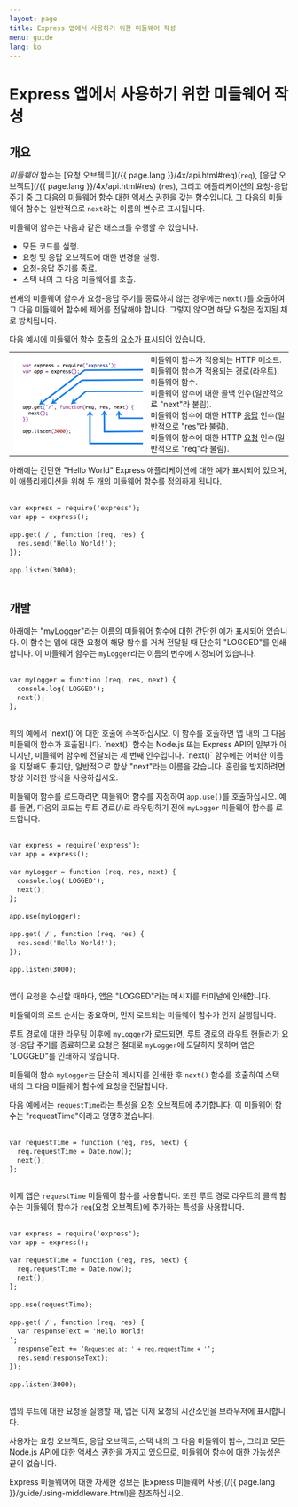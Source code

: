 ```yaml
---
layout: page
title: Express 앱에서 사용하기 위한 미들웨어 작성
menu: guide
lang: ko
---
```

<!---
 Copyright (c) 2016 StrongLoop, IBM, and Express Contributors
 License: MIT
-->

# Express 앱에서 사용하기 위한 미들웨어 작성

<h2>개요</h2>

*미들웨어* 함수는 [요청 오브젝트](/{{ page.lang }}/4x/api.html#req)(`req`), [응답 오브젝트](/{{ page.lang }}/4x/api.html#res) (`res`), 그리고 애플리케이션의 요청-응답 주기 중 그 다음의 미들웨어 함수 대한 액세스 권한을 갖는 함수입니다. 그 다음의 미들웨어 함수는 일반적으로 `next`라는 이름의 변수로 표시됩니다.

미들웨어 함수는 다음과 같은 태스크를 수행할 수 있습니다.

* 모든 코드를 실행.
* 요청 및 응답 오브젝트에 대한 변경을 실행.
* 요청-응답 주기를 종료.
* 스택 내의 그 다음 미들웨어를 호출.

현재의 미들웨어 함수가 요청-응답 주기를 종료하지 않는 경우에는 `next()`를 호출하여 그 다음 미들웨어 함수에 제어를 전달해야 합니다. 그렇지 않으면 해당 요청은 정지된 채로 방치됩니다.

다음 예시에 미들웨어 함수 호출의 요소가 표시되어 있습니다.

<table id="mw-fig">
<tr><td id="mw-fig-imgcell">
<img src="/images/express-mw.png" id="mw-fig-img" />
</td>
<td class="mw-fig-callouts">
<div class="callout" id="callout1">미들웨어 함수가 적용되는 HTTP 메소드.</div>

<div class="callout" id="callout2">미들웨어 함수가 적용되는 경로(라우트).</div>

<div class="callout" id="callout3">미들웨어 함수.</div>

<div class="callout" id="callout4">미들웨어 함수에 대한 콜백 인수(일반적으로 "next"라 불림).</div>

<div class="callout" id="callout5">미들웨어 함수에 대한 HTTP <a href="../4x/api.html#res">응답</a> 인수(일반적으로 "res"라 불림).</div>

<div class="callout" id="callout6">미들웨어 함수에 대한 HTTP <a href="../4x/api.html#req">요청</a> 인수(일반적으로 "req"라 불림).</div>
</td></tr>
</table>

아래에는 간단한 "Hello World" Express 애플리케이션에 대한 예가 표시되어 있으며, 이 애플리케이션을 위해 두 개의 미들웨어 함수를 정의하게 됩니다.

<pre>
<code class="language-javascript" translate="no">
var express = require('express');
var app = express();

app.get('/', function (req, res) {
  res.send('Hello World!');
});

app.listen(3000);
</code>
</pre>

<h2>개발</h2>

아래에는 "myLogger"라는 이름의 미들웨어 함수에 대한 간단한 예가 표시되어 있습니다. 이 함수는 앱에 대한 요청이 해당 함수를 거쳐 전달될 때 단순히 "LOGGED"를 인쇄합니다. 이 미들웨어 함수는 `myLogger`라는 이름의 변수에 지정되어 있습니다.

<pre>
<code class="language-javascript" translate="no">
var myLogger = function (req, res, next) {
  console.log('LOGGED');
  next();
};
</code>
</pre>

<div class="doc-box doc-notice" markdown="1">
위의 예에서 `next()`에 대한 호출에 주목하십시오.  이 함수를 호출하면 앱 내의 그 다음 미들웨어 함수가 호출됩니다.
`next()` 함수는 Node.js 또는 Express API의 일부가 아니지만, 미들웨어 함수에 전달되는 세 번째 인수입니다.  `next()` 함수에는 어떠한 이름을 지정해도 좋지만, 일반적으로 항상 "next"라는 이름을 갖습니다. 혼란을 방지하려면 항상 이러한 방식을 사용하십시오.
</div>

미들웨어 함수를 로드하려면 미들웨어 함수를 지정하여 `app.use()`를 호출하십시오.
예를 들면, 다음의 코드는 루트 경로(/)로 라우팅하기 전에 `myLogger` 미들웨어 함수를 로드합니다.

<pre>
<code class="language-javascript" translate="no">
var express = require('express');
var app = express();

var myLogger = function (req, res, next) {
  console.log('LOGGED');
  next();
};

app.use(myLogger);

app.get('/', function (req, res) {
  res.send('Hello World!');
});

app.listen(3000);
</code>
</pre>

앱이 요청을 수신할 때마다, 앱은 "LOGGED"라는 메시지를 터미널에 인쇄합니다.

미들웨어의 로드 순서는 중요하며, 먼저 로드되는 미들웨어 함수가 먼저 실행됩니다.

루트 경로에 대한 라우팅 이후에 `myLogger`가 로드되면, 루트 경로의 라우트 핸들러가 요청-응답 주기를 종료하므로 요청은 절대로 `myLogger`에 도달하지 못하며 앱은 "LOGGED"를 인쇄하지 않습니다.

미들웨어 함수 `myLogger`는 단순히 메시지를 인쇄한 후 `next()` 함수를 호출하여 스택 내의 그 다음 미들웨어 함수에 요청을 전달합니다.

다음 예에서는 `requestTime`라는 특성을 요청 오브젝트에 추가합니다. 이 미들웨어 함수는 "requestTime"이라고 명명하겠습니다.

<pre>
<code class="language-javascript" translate="no">
var requestTime = function (req, res, next) {
  req.requestTime = Date.now();
  next();
};
</code>
</pre>

이제 앱은 `requestTime` 미들웨어 함수를 사용합니다. 또한 루트 경로 라우트의 콜백 함수는 미들웨어 함수가 `req`(요청 오브젝트)에 추가하는 특성을 사용합니다.

<pre>
<code class="language-javascript" translate="no">
var express = require('express');
var app = express();

var requestTime = function (req, res, next) {
  req.requestTime = Date.now();
  next();
};

app.use(requestTime);

app.get('/', function (req, res) {
  var responseText = 'Hello World!<br>';
  responseText += '<small>Requested at: ' + req.requestTime + '</small>';
  res.send(responseText);
});

app.listen(3000);
</code>
</pre>

앱의 루트에 대한 요청을 실행할 때, 앱은 이제 요청의 시간소인을 브라우저에 표시합니다.

사용자는 요청 오브젝트, 응답 오브젝트, 스택 내의 그 다음 미들웨어 함수, 그리고 모든 Node.js API에 대한 액세스 권한을 가지고 있으므로, 미들웨어 함수에 대한 가능성은 끝이 없습니다.

Express 미들웨어에 대한 자세한 정보는 [Express 미들웨어 사용](/{{ page.lang }}/guide/using-middleware.html)을 참조하십시오.
